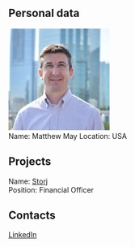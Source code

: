 ## Personal data
![may photo](photo/matthew_may.jpg)  
Name: Matthew May
Location: USA
## Projects 
Name: [Storj](../projects/storj.md)  
Position: Financial Officer
## Contacts
[LinkedIn](https://www.linkedin.com/in/thetechcpa)  
